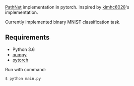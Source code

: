 [PathNet](https://arxiv.org/abs/1701.08734) implementation in pytorch. Inspired by [kimhc6028](https://github.com/kimhc6028/pathnet-pytorch)'s implementation.

Currently implemented binary MNIST classification task.

## Requirements

- Python 3.6
- [numpy](http://www.numpy.org/)
- [pytorch](http://pytorch.org/)


Run with command:

    $ python main.py
 
